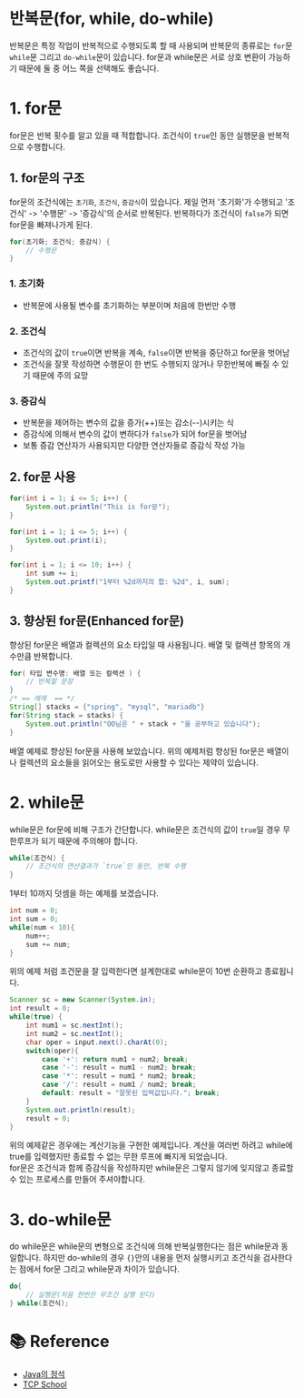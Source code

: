 # 반복문(for, while, do-while)

반복문은 특정 작업이 반복적으로 수행되도록 할 때 사용되며 반복문의 종류로는 `for`문 `while`문 그리고 `do-while`문이 있습니다. for문과 while문은 서로 상호 변환이 가능하기 때문에 둘 중 어느 쪽을 선택해도 좋습니다.

# 1. for문

for문은 반복 횟수를 알고 있을 때 적합합니다. 조건식이 `true`인 동안 실행문을 반복적으로 수행합니다.

## 1. for문의 구조

for문의 조건식에는 `초기화`, `조건식`, `증감식`이 있습니다. 제일 먼저 '초기화'가 수행되고 '조건식' -> '수행문' -> '증감식'의 순서로 반복된다. 반복하다가 조건식이 `false`가 되면 for문을 빠져나가게 된다.

```java
for(초기화; 조건식; 증감식) {
	// 수행문
}
```

### 1. 초기화

- 반복문에 사용될 변수를 초기화하는 부분이며 처음에 한번만 수행

### 2. 조건식

- 조건식의 값이 `true`이면 반복을 계속, `false`이면 반복을 중단하고 for문을 벗어남
- 조건식을 잘못 작성하면 수행문이 한 번도 수행되지 않거나 무한반복에 빠질 수 있기 때문에 주의 요망

### 3. 증감식

- 반복문을 제어하는 변수의 값을 증가(++)또는 감소(--)시키는 식
- 증감식에 의해서 변수의 값이 변하다가 `false`가 되어 for문을 벗어남
- 보통 증감 연산자가 사용되지만 다양한 연산자들로 증감식 작성 가능

## 2. for문 사용

```java
for(int i = 1; i <= 5; i++) {
	System.out.println("This is for문");
}

for(int i = 1; i <= 5; i++) {
	System.out.print(i);
}

for(int i = 1; i <= 10; i++) {
	int sum += i;
    System.out.printf("1부터 %2d까지의 합: %2d", i, sum);
}
```

## 3. 향상된 for문(Enhanced for문)

향상된 for문은 배열과 컬렉션의 요소 타입일 때 사용됩니다. 배열 및 컬렉션 항목의 개수만큼 반복합니다.

```java
for( 타입 변수명: 배열 또는 컬렉션 ) {
	// 반복할 문장
}
/* == 예제  == */
String[] stacks = {"spring", "mysql", "mariadb"}
for(String stack = stacks) {
	System.out.println("OO님은 " + stack + "을 공부하고 있습니다");
}
```

배열 예제로 향상된 for문을 사용해 보았습니다. 위의 예제처럼 향상된 for문은 배열이나 컬렉션의 요소들을 읽어오는 용도로만 사용할 수 있다는 제약이 있습니다.

# 2. while문

while문은 for문에 비해 구조가 간단합니다. while문은 조건식의 값이 `true`일 경우 무한루프가 되기 때문에 주의해야 합니다.

```java
while(조건식) {
	// 조건식의 연산결과가 `true`인 동안, 반복 수행
}
```

1부터 10까지 덧셈을 하는 예제를 보겠습니다.

```java
int num = 0;
int sum = 0;
while(num < 10){
	num++;
    sum += num;
}
```

위의 예제 처럼 조건문을 잘 입력한다면 설계한대로 while문이 10번 순환하고 종료됩니다.

```java
Scanner sc = new Scanner(System.in);
int result = 0;
while(true) {
	int num1 = sc.nextInt();
    int num2 = sc.nextInt();
	char oper = input.next().charAt(0);
	switch(oper){
    	case '+': return num1 + num2; break;
        case '-': result = num1 - num2; break;
        case '*': result = num1 * num2; break;
        case '/': result = num1 / num2; break;
        default: result = "잘못된 입력값입니다."; break;
    }
    System.out.println(result);
    result = 0;
}
```

위의 예제같은 경우에는 계산기능을 구현한 예제입니다. 계산을 여러번 하려고 while에 true를 입력했지만 종료할 수 없는 무한 루프에 빠지게 되었습니다.  
for문은 조건식과 함께 증감식을 작성하지만 while문은 그렇지 않기에 잊지않고 종료할 수 있는 프로세스를 만들어 주셔야합니다.

# 3. do-while문

do while문은 while문의 변형으로 조건식에 의해 반복실행한다는 점은 while문과 동일합니다. 하지만 do-while의 경우 `{}`안의 내용을 먼저 실행시키고 조건식을 검사한다는 점에서 for문 그리고 while문과 차이가 있습니다.

```java
do{
	// 실행문(처음 한번은 무조건 실행 된다)
} while(조건식);
```

# 📚 Reference

- [Java의 정석](https://product.kyobobook.co.kr/detail/S000001550352)
- [TCP School](http://tcpschool.com/java/intro)
